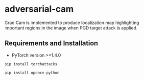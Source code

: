 # adversarial-cam

Grad Cam is implemented to produce localization map highlighting important regions in the image when PGD target attack is applied.

## Requirements and Installation

- PyTorch version >=1.4.0

```
pip install torchattacks
```

```
pip install opencv-python
```
